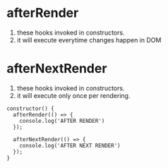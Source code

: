 # afterRender
1. these hooks invoked in constructors.
2. it will execute everytime changes happen in DOM

# afterNextRender
1. these hooks invoked in constructors.
2. it will execute only once per rendering. 

```TS
constructor() {
  afterRender(() => {
    console.log('AFTER RENDER')
  });

  afterNextRender(() => {
    console.log('AFTER NEXT RENDER')
  });
}

```